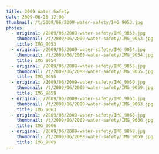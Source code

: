 ```yaml
---
title: 2009 Water Safety
date: 2009-06-28 12:00
thumbnail: /t/2009/06/2009-water-safety/IMG_9053.jpg
photos:
  - original: /2009/06/2009-water-safety/IMG_9053.jpg
    thumbnail: /t/2009/06/2009-water-safety/IMG_9053.jpg
    title: IMG_9053
  - original: /2009/06/2009-water-safety/IMG_9054.jpg
    thumbnail: /t/2009/06/2009-water-safety/IMG_9054.jpg
    title: IMG_9054
  - original: /2009/06/2009-water-safety/IMG_9055.jpg
    thumbnail: /t/2009/06/2009-water-safety/IMG_9055.jpg
    title: IMG_9055
  - original: /2009/06/2009-water-safety/IMG_9059.jpg
    thumbnail: /t/2009/06/2009-water-safety/IMG_9059.jpg
    title: IMG_9059
  - original: /2009/06/2009-water-safety/IMG_9063.jpg
    thumbnail: /t/2009/06/2009-water-safety/IMG_9063.jpg
    title: IMG_9063
  - original: /2009/06/2009-water-safety/IMG_9066.jpg
    thumbnail: /t/2009/06/2009-water-safety/IMG_9066.jpg
    title: IMG_9066
  - original: /2009/06/2009-water-safety/IMG_9069.jpg
    thumbnail: /t/2009/06/2009-water-safety/IMG_9069.jpg
    title: IMG_9069
---
```

